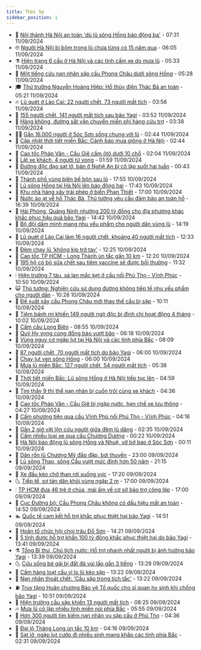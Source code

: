 ```yaml
---
title: Thời Sự
sidebar_position: 1
---
```


<!-- vnexpress-thoi-su:START -->
- 🦒 [Nội thành Hà Nội an toàn &#39;dù lũ sông Hồng báo động ba&#39;](https://vnexpress.net/noi-thanh-ha-noi-an-toan-du-lu-song-hong-bao-dong-ba-4791662.html) - 07:31 11/09/2024
- 🤓 [Người Hà Nội bì bõm trong lũ chưa từng có 15 năm qua](https://vnexpress.net/nguoi-ha-noi-bi-bom-trong-lu-chua-tung-co-15-nam-qua-4791609.html) - 06:05 11/09/2024
- ⚗️ [Hiện trạng 6 cầu ở Hà Nội và các tỉnh cấm xe do mưa lũ](https://vnexpress.net/hien-trang-6-cau-o-ha-noi-va-cac-tinh-cam-xe-do-mua-lu-4791522.html) - 05:33 11/09/2024
- 🌊 [Một tiếng cứu nạn nhân sập cầu Phong Châu dưới sông Hồng](https://vnexpress.net/mot-tieng-cuu-nan-nhan-sap-cau-phong-chau-duoi-song-hong-4791387.html) - 05:28 11/09/2024
- 🎓 [Thứ trưởng Nguyễn Hoàng Hiệp: Hồ thủy điện Thác Bà an toàn](https://vnexpress.net/thu-truong-nguyen-hoang-hiep-ho-thuy-dien-thac-ba-an-toan-4791630.html) - 05:21 11/09/2024
- 🔥 [Lũ quét ở Lào Cai: 22 người chết, 73 người mất tích](https://vnexpress.net/lu-quet-o-lao-cai-22-nguoi-chet-73-nguoi-mat-tich-4791536.html) - 03:56 11/09/2024
- 🦏 [155 người chết, 141 người mất tích sau bão Yagi](https://vnexpress.net/155-nguoi-chet-141-nguoi-mat-tich-sau-bao-yagi-4790982.html) - 03:52 11/09/2024
- 👺 [Hàng không, đường sắt vận chuyển miễn phí hàng cứu trợ](https://vnexpress.net/hang-khong-duong-sat-van-chuyen-mien-phi-hang-cuu-tro-4791564.html) - 03:38 11/09/2024
- 🧑‍🏫 [Gần 16.000 người ở Sóc Sơn sống chung với lũ](https://vnexpress.net/dien-bien-mua-lu-ngay-11-9-4791534.html) - 02:44 11/09/2024
- 🚦 [Cập nhật thời tiết miền Bắc: Cảnh báo mưa giông ở Hà Nội](https://vnexpress.net/cap-nhat-thoi-tiet-mien-bac-4791538.html) - 02:44 11/09/2024
- 🎉 [Cao tốc Pháp Vân - Cầu Giẽ cấm ôtô dưới 10 chỗ](https://vnexpress.net/cao-toc-phap-van-cau-gie-cam-oto-duoi-10-cho-4791513.html) - 02:04 11/09/2024
- 🦒 [Lật xe khách, 4 người tử vong](https://vnexpress.net/lat-xe-khach-4-nguoi-tu-vong-4791515.html) - 01:59 11/09/2024
- 🤗 [Đường độc đạo sạt lở, bản ở Nghệ An bị cô lập suốt hai tuần](https://vnexpress.net/duong-doc-dao-sat-lo-ban-o-nghe-an-bi-co-lap-suot-hai-tuan-4791470.html) - 00:43 11/09/2024
- 💼 [Thành phố vùng biên bề bộn sau lũ](https://vnexpress.net/thanh-pho-vung-bien-be-bon-sau-lu-4791421.html) - 17:55 10/09/2024
- 🤩 [Lũ sông Hồng tại Hà Nội lên báo động hai](https://vnexpress.net/lu-song-hong-tai-ha-noi-len-bao-dong-hai-4791431.html) - 17:43 10/09/2024
- 🤡 [Khu nhà hàng xây trái phép ở biển Phan Thiết](https://vnexpress.net/khu-nha-hang-xay-trai-phep-o-bien-phan-thiet-4791339.html) - 17:00 10/09/2024
- 💯 [Nước ào ạt về hồ Thác Bà, Thủ tướng yêu cầu đảm bảo an toàn hồ](https://vnexpress.net/nuoc-ao-at-ve-ho-thac-ba-thu-tuong-yeu-cau-dam-bao-an-toan-ho-4791419.html) - 16:39 10/09/2024
- 👺 [Hải Phòng, Quảng Ninh nhường 200 tỷ đồng cho địa phương khác khắc phục hậu quả bão Yagi](https://vnexpress.net/hai-phong-quang-ninh-nhuong-200-ty-dong-cho-dia-phuong-khac-khac-phuc-hau-qua-bao-yagi-4791367.html) - 14:42 10/09/2024
- 🌮 [Bộ đội dầm mình mang nhu yếu phẩm cho người dân vùng lũ](https://vnexpress.net/bo-doi-dam-minh-mang-nhu-yeu-pham-cho-nguoi-dan-vung-lu-4791297.html) - 14:19 10/09/2024
- 🥸 [Lũ quét ở Lào Cai làm 16 người chết, khoảng 40 người mất tích](https://vnexpress.net/lu-quet-o-lao-cai-lam-16-nguoi-chet-khoang-40-nguoi-mat-tich-4791369.html) - 12:33 10/09/2024
- 🐻 [Đêm chạy lũ &#39;không kịp trở tay&#39;](https://vnexpress.net/dem-chay-lu-khong-kip-tro-tay-4791303.html) - 12:25 10/09/2024
- 👀 [Cao tốc TP HCM - Long Thành ùn tắc gần 10 km](https://vnexpress.net/cao-toc-tp-hcm-long-thanh-un-tac-gan-10-km-4791363.html) - 12:20 10/09/2024
- 🤔 [195 hộ có bò sữa chết sau tiêm vaccine sẽ được bồi thường](https://vnexpress.net/bo-sua-lam-dong-chet-sau-khi-tiem-vacnine-4791354.html) - 11:32 10/09/2024
- 🕯 [Hiện trường 7 tàu, sà lan mắc kẹt ở cầu nối Phú Thọ - Vĩnh Phúc](https://vnexpress.net/hien-truong-7-tau-sa-lan-mac-ket-o-cau-noi-phu-tho-vinh-phuc-4791318.html) - 10:50 10/09/2024
- 😺 [Thủ tướng: Nghiên cứu sử dụng đường không tiếp tế nhu yếu phẩm cho người dân](https://vnexpress.net/thu-tuong-nghien-cuu-su-dung-duong-khong-tiep-te-nhu-yeu-pham-cho-nguoi-dan-4791306.html) - 10:28 10/09/2024
- 🦆 [Đề xuất xây cầu Phong Châu mới thay thế cầu bị sập](https://vnexpress.net/de-xuat-xay-cau-phong-chau-moi-thay-the-cau-bi-sap-4791305.html) - 10:11 10/09/2024
- 🧰 [Tiệm bánh mì khiến 149 người ngộ độc bị đình chỉ hoạt động 4 tháng](https://vnexpress.net/tiem-banh-mi-khien-149-nguoi-ngo-doc-bi-dinh-chi-hoat-dong-4-thang-4791302.html) - 10:02 10/09/2024
- 🦍 [Cấm cầu Long Biên](https://vnexpress.net/cam-cau-long-bien-4791283.html) - 08:55 10/09/2024
- 🧰 [Quỹ Hy vọng cùng đồng bào vượt bão](https://vnexpress.net/quy-hy-vong-cung-dong-bao-vuot-bao-4791218.html) - 08:18 10/09/2024
- 💃 [Vùng nguy cơ ngập lụt tại Hà Nội và các tỉnh phía Bắc](https://vnexpress.net/vung-nguy-co-ngap-lut-tai-ha-noi-va-cac-tinh-phia-bac-4791191.html) - 08:09 10/09/2024
- 🧰 [87 người chết, 70 người mất tích do bão Yagi](https://vnexpress.net/87-nguoi-chet-70-nguoi-mat-tich-do-bao-yagi-4791067.html) - 06:00 10/09/2024
- 🚀 [Chạy lụt ven sông Hồng](https://vnexpress.net/chay-lut-ven-song-hong-4790961.html) - 06:00 10/09/2024
- 🎊 [Mưa lũ miền Bắc: 127 người chết, 54 người mất tích](https://vnexpress.net/lu-lut-o-mien-bac-do-hoan-luu-bao-yagi-4791150.html) - 05:38 10/09/2024
- 🤭 [Thời tiết miền Bắc: Lũ sông Hồng ở Hà Nội tiếp tục lên](https://vnexpress.net/du-bao-thoi-tiet-mien-bac-4791167.html) - 04:59 10/09/2024
- 🤗 [Tìm thấy 9 thi thể nạn nhân bị cuốn trôi cùng xe khách](https://vnexpress.net/tim-thay-9-thi-the-nan-nhan-bi-cuon-troi-cung-xe-khach-4791093.html) - 04:36 10/09/2024
- 🌈 [Cao tốc Pháp Vân - Cầu Giẽ bị ngập nước, hạn chế xe lưu thông](https://vnexpress.net/cao-toc-phap-van-cau-gie-bi-ngap-nuoc-han-che-xe-luu-thong-4791143.html) - 04:27 10/09/2024
- 🦣 [Cấm phương tiện qua cầu Vĩnh Phú nối Phú Thọ - Vĩnh Phúc](https://vnexpress.net/cam-phuong-tien-qua-cau-vinh-phu-noi-phu-tho-vinh-phuc-4791088.html) - 04:16 10/09/2024
- 🎡 [Gần 2 giờ vật lộn cứu người giữa đêm lũ dâng](https://vnexpress.net/gan-2-gio-vat-lon-cuu-nguoi-giua-dem-lu-dang-4791001.html) - 02:35 10/09/2024
- 🦏 [Cấm nhiều loại xe qua cầu Chương Dương](https://vnexpress.net/cam-nhieu-loai-xe-qua-cau-chuong-duong-4790990.html) - 00:22 10/09/2024
- 🎊 [Hà Nội báo động lũ sông Hồng và Nhuệ, vỡ bờ bao ở Sóc Sơn](https://vnexpress.net/ha-noi-chay-lut-4790985.html) - 00:11 10/09/2024
- 🫶 [Dân rốn lũ Chương Mỹ đắp đập, bơi thuyền](https://vnexpress.net/dan-ron-lu-chuong-my-dap-dap-boi-thuyen-4790958.html) - 23:00 09/09/2024
- 🤔 [Lũ sông Thao, sông Cầu vượt mức đỉnh hơn 50 năm](https://vnexpress.net/lu-song-thao-song-cau-vuot-muc-dinh-hon-50-nam-4790931.html) - 21:15 09/09/2024
- 🤠 [Xe đầu kéo chở than rơi xuống vực](https://vnexpress.net/xe-dau-keo-cho-than-roi-xuong-vuc-4790950.html) - 17:20 09/09/2024
- 🌜 [Tiếp tế, sơ tán dân khỏi vùng ngập 2 m](https://vnexpress.net/tiep-te-so-tan-dan-khoi-vung-ngap-2-m-4790939.html) - 17:00 09/09/2024
- 🕯 [TP HCM đưa 46 trẻ ở chùa, mái ấm về cơ sở bảo trợ công lập](https://vnexpress.net/tp-hcm-dua-46-tre-o-chua-mai-am-ve-co-so-bao-tro-cong-lap-4790918.html) - 17:00 09/09/2024
- 🤔 [Cục Đường bộ: Cầu Phong Châu không có dấu hiệu mất an toàn](https://vnexpress.net/cuc-duong-bo-cau-phong-chau-khong-co-dau-hieu-mat-an-toan-4790925.html) - 14:52 09/09/2024
- 🏊 [Quốc tế cam kết hỗ trợ khắc phục thiệt hại bão Yagi](https://vnexpress.net/quoc-te-cam-ket-ho-tro-khac-phuc-thiet-hai-bao-yagi-4790614.html) - 14:51 09/09/2024
- 🌮 [Hoãn tổ chức hội chọi trâu Đồ Sơn](https://vnexpress.net/hoan-to-chuc-hoi-choi-trau-do-son-4790920.html) - 14:21 09/09/2024
- 🫣 [5 tỉnh được hỗ trợ khẩn 100 tỷ đồng khắc phục thiệt hại do bão Yagi](https://vnexpress.net/5-tinh-duoc-ho-tro-khan-100-ty-dong-khac-phuc-thiet-hai-do-bao-yagi-4790933.html) - 13:41 09/09/2024
- ⚗️ [Tổng Bí thư, Chủ tịch nước: Hỗ trợ nhanh nhất người bị ảnh hưởng bão Yagi](https://vnexpress.net/tong-bi-thu-chu-tich-nuoc-ho-tro-nhanh-nhat-nguoi-bi-anh-huong-bao-yagi-4790926.html) - 13:39 09/09/2024
- 🌜 [Cứu sống bé gái bị đất đá vùi lấp gần 3 tiếng](https://vnexpress.net/cuu-song-be-gai-bi-dat-da-vui-lap-gan-3-tieng-4790928.html) - 13:28 09/09/2024
- 🌁 [Cấm hàng loạt cầu vì lo lũ kéo sập](https://vnexpress.net/cam-hang-loat-cau-vi-lo-lu-keo-sap-4790923.html) - 13:22 09/09/2024
- 🐲 [Nạn nhân thoát chết: &#39;Cầu sập trong tích tắc&#39;](https://vnexpress.net/nan-nhan-thoat-chet-cau-sap-trong-tich-tac-4790905.html) - 13:22 09/09/2024
- ⛽️ [Truy tặng Huân chương Bảo vệ Tổ quốc cho sĩ quan hy sinh khi chống bão Yagi](https://vnexpress.net/truy-tang-huan-chuong-bao-ve-to-quoc-cho-si-quan-hy-sinh-khi-chong-bao-yagi-4790899.html) - 10:51 09/09/2024
- 🗽 [Hiện trường cầu sập khiến 13 người mất tích](https://vnexpress.net/hien-truong-cau-sap-khien-13-nguoi-mat-tich-4790790.html) - 08:25 09/09/2024
- 🔥 [Mưa lũ cô lập nhiều tỉnh miền núi phía Bắc](https://vnexpress.net/mua-lu-co-lap-nhieu-tinh-mien-nui-phia-bac-4790702.html) - 05:55 09/09/2024
- 💯 [Hơn 300 người tìm kiếm nạn nhân vụ sập cầu ở Phú Thọ](https://vnexpress.net/sap-cap-phong-chau-o-phu-tho-4790721.html) - 04:36 09/09/2024
- 🦆 [Đại lộ Thăng Long ùn tắc 10 km](https://vnexpress.net/dai-lo-thang-long-un-tac-10-km-4790656.html) - 04:16 09/09/2024
- 🫣 [Sạt lở, ngập lụt cướp đi nhiều sinh mạng khắp các tỉnh phía Bắc](https://vnexpress.net/hau-qua-bao-yagi-4790589.html) - 02:31 09/09/2024<!-- vnexpress-thoi-su:END -->